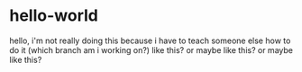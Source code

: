 # hello-world
hello,
i'm not really doing this because i have to teach someone else how to do it (which branch am i working on?)
like this?
or maybe like this?
or maybe like this?
